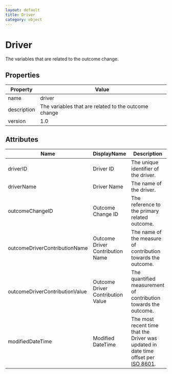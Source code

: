 ```yaml
---
layout: default
title: Driver 
category: object
---
```


# Driver

The variables that are related to the outcome change.

## Properties

| Property    | Value                                                |
| ----------- | ---------------------------------------------------- |
| name        | driver                                               |
| description | The variables that are related to the outcome change |
| version     | 1.0                                                  |

## Attributes 

| Name                           | DisplayName                       | Description                                                  | DataType | Required? | isNullable |
| ------------------------------ | --------------------------------- | ------------------------------------------------------------ | -------- | --------- | ---------- |
| driverID                       | Driver ID                         | The unique identifier of the driver.                         | string   | yes       | false      |
| driverName                     | Driver Name                       | The name of the driver.                                      | string   | yes       | false      |
| outcomeChangeID                | Outcome Change ID                 | The reference to the primary related outcome.                | string   | yes       | false      |
| outcomeDriverContributionName  | Outcome Driver Contribution Name  | The name of the measure of contribution towards the outcome. | string   | no        | true       |
| outcomeDriverContributionValue | Outcome Driver Contribution Value | The quantified measurement of contribution towards the outcome. | string   | no        | true       |
| modifiedDateTime| Modified DateTime | The most recent time that the Driver was updated in date time offset per [ISO 8601](https://www.wikipedia.org/wiki/ISO_8601).      | datetimeoffset | no      | true   |

